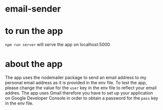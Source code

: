 # email-sender

# to run the app
`npm run server` will serve the app on localhost:5000

# about the app
The app uses the nodemailer package to send an email address to my personal email address as it is provided in the env file. To test the app, please change the value for the `user` key in the env file to reflect your email addres. The app uses Gmail therefore you have to set up your application on Google Developer Console in order to obtain a password for the `pass` key in the env file. 
